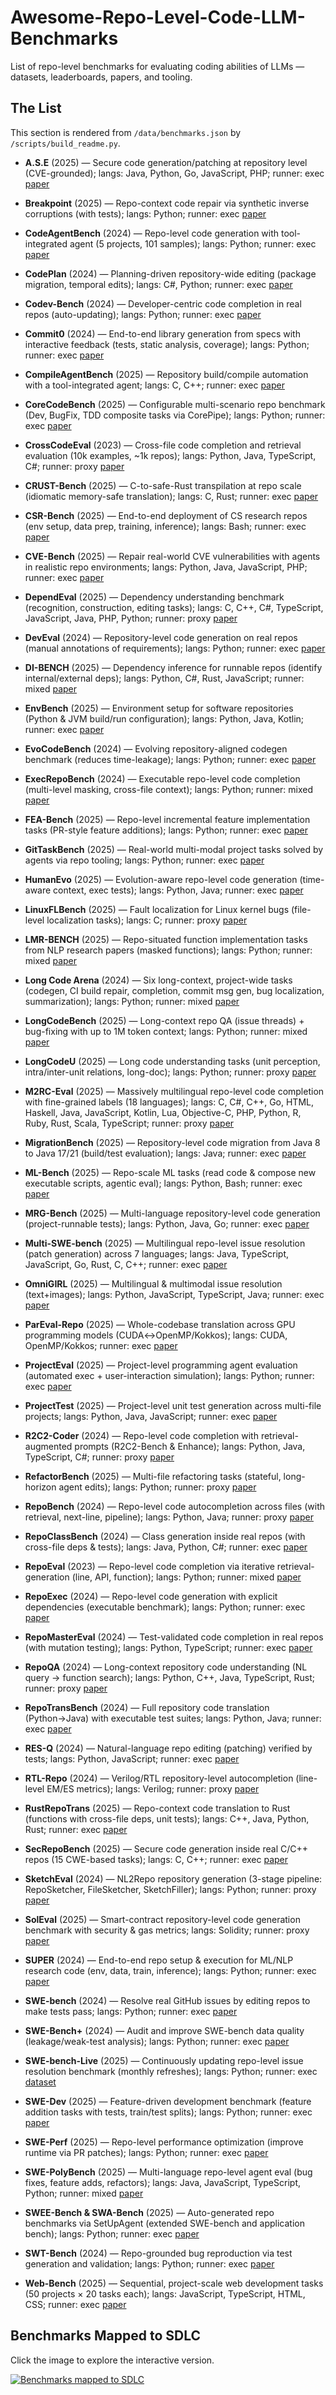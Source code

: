 # Awesome-Repo-Level-Code-LLM-Benchmarks
List of repo-level benchmarks for evaluating coding abilities of LLMs — datasets, leaderboards, papers, and tooling. 

## The List
This section is rendered from `/data/benchmarks.json` by `/scripts/build_readme.py`.

<!-- START:LIST -->
- **A.S.E** (2025) — Secure code generation/patching at repository level (CVE-grounded); langs: Java, Python, Go, JavaScript, PHP; runner: exec
  [paper](https://arxiv.org/abs/2508.18106)

- **Breakpoint** (2025) — Repo-context code repair via synthetic inverse corruptions (with tests); langs: Python; runner: exec
  [paper](https://arxiv.org/abs/2506.00172)

- **CodeAgentBench** (2024) — Repo-level code generation with tool-integrated agent (5 projects, 101 samples); langs: Python; runner: exec
  [paper](https://arxiv.org/abs/2401.07339)

- **CodePlan** (2024) — Planning-driven repository-wide editing (package migration, temporal edits); langs: C#, Python; runner: exec
  [paper](https://arxiv.org/abs/2309.12499)

- **Codev-Bench** (2024) — Developer-centric code completion in real repos (auto-updating); langs: Python; runner: exec
  [paper](https://arxiv.org/abs/2410.01353)

- **Commit0** (2024) — End-to-end library generation from specs with interactive feedback (tests, static analysis, coverage); langs: Python; runner: exec
  [paper](https://arxiv.org/abs/2412.01769)

- **CompileAgentBench** (2025) — Repository build/compile automation with a tool-integrated agent; langs: C, C++; runner: exec
  [paper](https://aclanthology.org/2025.acl-long.103.pdf)

- **CoreCodeBench** (2025) — Configurable multi-scenario repo benchmark (Dev, BugFix, TDD composite tasks via CorePipe); langs: Python; runner: exec
  [paper](https://arxiv.org/abs/2507.05281)

- **CrossCodeEval** (2023) — Cross-file code completion and retrieval evaluation (10k examples, ~1k repos); langs: Python, Java, TypeScript, C#; runner: proxy
  [paper](https://arxiv.org/abs/2310.11248)

- **CRUST-Bench** (2025) — C-to-safe-Rust transpilation at repo scale (idiomatic memory-safe translation); langs: C, Rust; runner: exec
  [paper](https://arxiv.org/abs/2504.15254)

- **CSR-Bench** (2025) — End-to-end deployment of CS research repos (env setup, data prep, training, inference); langs: Bash; runner: exec
  [paper](https://arxiv.org/abs/2502.06111)

- **CVE-Bench** (2025) — Repair real-world CVE vulnerabilities with agents in realistic repo environments; langs: Python, Java, JavaScript, PHP; runner: exec
  [paper](https://aclanthology.org/2025.naacl-long.212/)

- **DependEval** (2025) — Dependency understanding benchmark (recognition, construction, editing tasks); langs: C, C++, C#, TypeScript, JavaScript, Java, PHP, Python; runner: proxy
  [paper](https://arxiv.org/abs/2503.06689)

- **DevEval** (2024) — Repository-level code generation on real repos (manual annotations of requirements); langs: Python; runner: exec
  [paper](https://arxiv.org/abs/2405.19856)

- **DI-BENCH** (2025) — Dependency inference for runnable repos (identify internal/external deps); langs: Python, C#, Rust, JavaScript; runner: mixed
  [paper](https://arxiv.org/abs/2501.13699)

- **EnvBench** (2025) — Environment setup for software repositories (Python & JVM build/run configuration); langs: Python, Java, Kotlin; runner: exec
  [paper](https://arxiv.org/abs/2503.14443)

- **EvoCodeBench** (2024) — Evolving repository-aligned codegen benchmark (reduces time-leakage); langs: Python; runner: exec
  [paper](https://arxiv.org/abs/2404.00599)

- **ExecRepoBench** (2024) — Executable repo-level code completion (multi-level masking, cross-file context); langs: Python; runner: mixed
  [paper](https://arxiv.org/abs/2412.11990)

- **FEA-Bench** (2025) — Repo-level incremental feature implementation tasks (PR-style feature additions); langs: Python; runner: exec
  [paper](https://arxiv.org/abs/2503.06680)

- **GitTaskBench** (2025) — Real-world multi-modal project tasks solved by agents via repo tooling; langs: Python; runner: exec
  [paper](https://arxiv.org/html/2508.18993v1)

- **HumanEvo** (2025) — Evolution-aware repo-level code generation (time-aware context, exec tests); langs: Python, Java; runner: exec
  [paper](https://arxiv.org/abs/2406.06918)

- **LinuxFLBench** (2025) — Fault localization for Linux kernel bugs (file-level localization tasks); langs: C; runner: proxy
  [paper](https://arxiv.org/abs/2505.19489)

- **LMR-BENCH** (2025) — Repo-situated function implementation tasks from NLP research papers (masked functions); langs: Python; runner: mixed
  [paper](https://arxiv.org/abs/2506.17335)

- **Long Code Arena** (2024) — Six long-context, project-wide tasks (codegen, CI build repair, completion, commit msg gen, bug localization, summarization); langs: Python; runner: mixed
  [paper](https://arxiv.org/abs/2406.11612)

- **LongCodeBench** (2025) — Long-context repo QA (issue threads) + bug-fixing with up to 1M token context; langs: Python; runner: mixed
  [paper](https://arxiv.org/abs/2505.07897)

- **LongCodeU** (2025) — Long code understanding tasks (unit perception, intra/inter-unit relations, long-doc); langs: Python; runner: proxy
  [paper](https://arxiv.org/abs/2503.04359)

- **M2RC-Eval** (2025) — Massively multilingual repo-level code completion with fine-grained labels (18 languages); langs: C, C#, C++, Go, HTML, Haskell, Java, JavaScript, Kotlin, Lua, Objective-C, PHP, Python, R, Ruby, Rust, Scala, TypeScript; runner: proxy
  [paper](https://arxiv.org/abs/2410.21157)

- **MigrationBench** (2025) — Repository-level code migration from Java 8 to Java 17/21 (build/test evaluation); langs: Java; runner: exec
  [paper](https://arxiv.org/abs/2505.09569)

- **ML-Bench** (2025) — Repo-scale ML tasks (read code & compose new executable scripts, agentic eval); langs: Python, Bash; runner: exec
  [paper](https://arxiv.org/abs/2311.09835)

- **MRG-Bench** (2025) — Multi-language repository-level code generation (project-runnable tests); langs: Python, Java, Go; runner: exec
  [paper](https://arxiv.org/abs/2508.02998)

- **Multi-SWE-bench** (2025) — Multilingual repo-level issue resolution (patch generation) across 7 languages; langs: Java, TypeScript, JavaScript, Go, Rust, C, C++; runner: exec
  [paper](https://arxiv.org/pdf/2504.02605)

- **OmniGIRL** (2025) — Multilingual & multimodal issue resolution (text+images); langs: Python, JavaScript, TypeScript, Java; runner: exec
  [paper](https://arxiv.org/abs/2505.04606)

- **ParEval-Repo** (2025) — Whole-codebase translation across GPU programming models (CUDA↔OpenMP/Kokkos); langs: CUDA, OpenMP/Kokkos; runner: exec
  [paper](https://arxiv.org/abs/2506.20938)

- **ProjectEval** (2025) — Project-level programming agent evaluation (automated exec + user-interaction simulation); langs: Python; runner: exec
  [paper](https://arxiv.org/abs/2503.07010)

- **ProjectTest** (2025) — Project-level unit test generation across multi-file projects; langs: Python, Java, JavaScript; runner: exec
  [paper](https://arxiv.org/abs/2502.06556)

- **R2C2-Coder** (2024) — Repo-level code completion with retrieval-augmented prompts (R2C2-Bench & Enhance); langs: Python, Java, TypeScript, C#; runner: proxy
  [paper](https://arxiv.org/abs/2406.01359)

- **RefactorBench** (2025) — Multi-file refactoring tasks (stateful, long-horizon agent edits); langs: Python; runner: proxy
  [paper](https://arxiv.org/abs/2503.07832)

- **RepoBench** (2024) — Repo-level code autocompletion across files (with retrieval, next-line, pipeline); langs: Python, Java; runner: proxy
  [paper](https://arxiv.org/abs/2306.03091)

- **RepoClassBench** (2024) — Class generation inside real repos (with cross-file deps & tests); langs: Java, Python, C#; runner: exec
  [paper](https://arxiv.org/html/2405.01573v2)

- **RepoEval** (2023) — Repo-level code completion via iterative retrieval-generation (line, API, function); langs: Python; runner: mixed
  [paper](https://arxiv.org/abs/2303.12570)

- **RepoExec** (2024) — Repo-level code generation with explicit dependencies (executable benchmark); langs: Python; runner: exec
  [paper](https://arxiv.org/abs/2406.11927v2)

- **RepoMasterEval** (2024) — Test-validated code completion in real repos (with mutation testing); langs: Python, TypeScript; runner: exec
  [paper](https://arxiv.org/abs/2408.03519)

- **RepoQA** (2024) — Long-context repository code understanding (NL query → function search); langs: Python, C++, Java, TypeScript, Rust; runner: proxy
  [paper](https://arxiv.org/abs/2406.06025)

- **RepoTransBench** (2024) — Full repository code translation (Python→Java) with executable test suites; langs: Python, Java; runner: exec
  [paper](https://arxiv.org/abs/2412.17744)

- **RES-Q** (2024) — Natural-language repo editing (patching) verified by tests; langs: Python, JavaScript; runner: exec
  [paper](https://arxiv.org/abs/2406.16801)

- **RTL-Repo** (2024) — Verilog/RTL repository-level autocompletion (line-level EM/ES metrics); langs: Verilog; runner: proxy
  [paper](https://arxiv.org/pdf/2405.17378)

- **RustRepoTrans** (2025) — Repo-context code translation to Rust (functions with cross-file deps, unit tests); langs: C++, Java, Python, Rust; runner: exec
  [paper](https://arxiv.org/abs/2411.13990)

- **SecRepoBench** (2025) — Secure code generation inside real C/C++ repos (15 CWE-based tasks); langs: C, C++; runner: exec
  [paper](https://arxiv.org/abs/2504.21205)

- **SketchEval** (2024) — NL2Repo repository generation (3-stage pipeline: RepoSketcher, FileSketcher, SketchFiller); langs: Python; runner: proxy
  [paper](https://arxiv.org/abs/2403.16443)

- **SolEval** (2025) — Smart-contract repository-level code generation benchmark with security & gas metrics; langs: Solidity; runner: proxy
  [paper](https://arxiv.org/abs/2502.18793)

- **SUPER** (2024) — End-to-end repo setup & execution for ML/NLP research code (env, data, train, inference); langs: Python; runner: exec
  [paper](https://arxiv.org/abs/2409.07440)

- **SWE-bench** (2024) — Resolve real GitHub issues by editing repos to make tests pass; langs: Python; runner: exec
  [paper](https://arxiv.org/abs/2310.06770)

- **SWE-Bench+** (2024) — Audit and improve SWE-bench data quality (leakage/weak-test analysis); langs: Python; runner: exec
  [paper](https://arxiv.org/abs/2410.06992)

- **SWE-bench-Live** (2025) — Continuously updating repo-level issue resolution benchmark (monthly refreshes); langs: Python; runner: exec
  [dataset](https://swe-bench-live.github.io/)

- **SWE-Dev** (2025) — Feature-driven development benchmark (feature addition tasks with tests, train/test splits); langs: Python; runner: exec
  [paper](https://ar5iv.org/abs/2505.16975)

- **SWE-Perf** (2025) — Repo-level performance optimization (improve runtime via PR patches); langs: Python; runner: exec
  [paper](https://arxiv.org/html/2507.12415v1)

- **SWE-PolyBench** (2025) — Multi-language repo-level agent eval (bug fixes, feature adds, refactors); langs: Java, JavaScript, TypeScript, Python; runner: mixed
  [paper](https://arxiv.org/abs/2504.08703)

- **SWEE-Bench & SWA-Bench** (2025) — Auto-generated repo benchmarks via SetUpAgent (extended SWE-bench and application bench); langs: Python; runner: exec
  [paper](https://icml.cc/virtual/2025/poster/43922)

- **SWT-Bench** (2024) — Repo-grounded bug reproduction via test generation and validation; langs: Python; runner: exec
  [paper](https://proceedings.neurips.cc/paper_files/paper/2024/hash/94f093b41fc2666376fb1f667fe282f3-Abstract-Conference.html)

- **Web-Bench** (2025) — Sequential, project-scale web development tasks (50 projects × 20 tasks each); langs: JavaScript, TypeScript, HTML, CSS; runner: exec
  [paper](https://arxiv.org/abs/2505.07473)
<!-- END:LIST -->
## Benchmarks Mapped to SDLC

Click the image to explore the interactive version.

[![Benchmarks mapped to SDLC](sunburst.jpg)](https://repollmbenchmarksdlc.netlify.app/)
